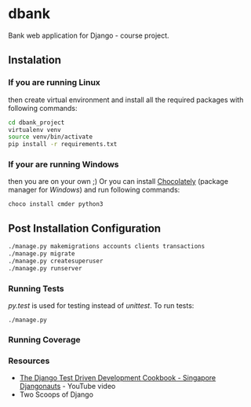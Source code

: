 # dbank

Bank web application for Django - course project.

## Instalation

### If you are running Linux

then create virtual environment and install all the required packages with following commands:

```bash
cd dbank_project
virtualenv venv
source venv/bin/activate
pip install -r requirements.txt
```


### If your are running Windows

then you are on your own ;) Or you can install [Chocolately](https://chocolatey.org/) (package manager for _Windows_)
and run following commands:

```shell
choco install cmder python3
```

## Post Installation Configuration

```bash
./manage.py makemigrations accounts clients transactions
./manage.py migrate
./manage.py createsuperuser
./manage.py runserver
```


### Running Tests

_py.test_ is used for testing instead of _unittest_. To run tests:

```shell
./manage.py
```

### Running Coverage

### Resources

* [The Django Test Driven Development Cookbook - Singapore Djangonauts](https://www.youtube.com/watch?v=41ek3VNx_6Q&t=1s) - YouTube video
* Two Scoops of Django
